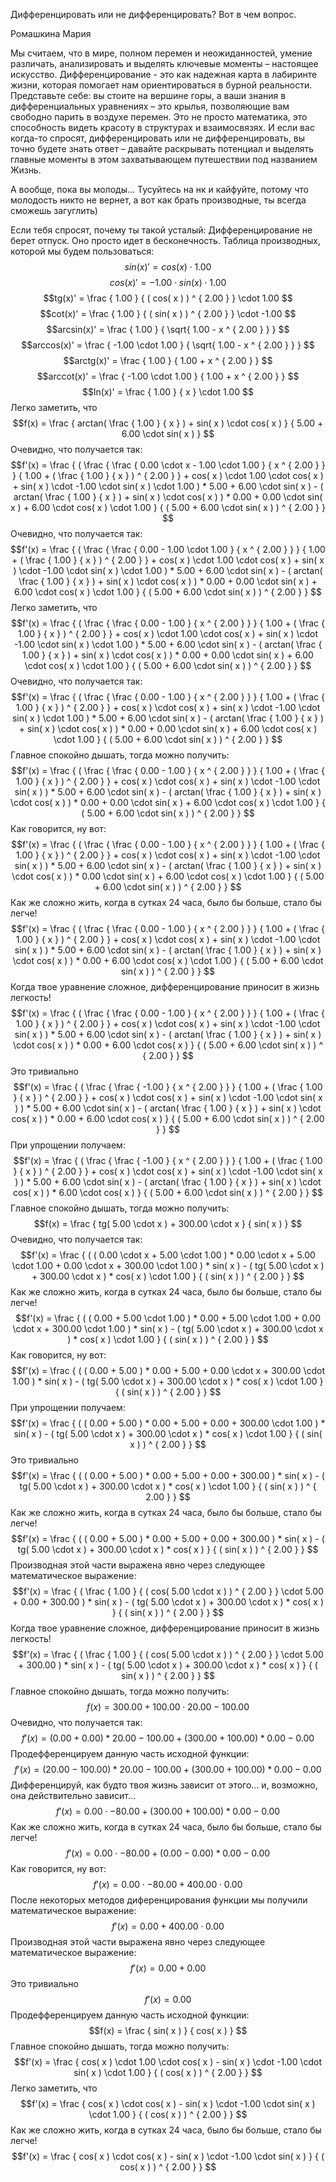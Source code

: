 Дифференцировать или не дифференцировать? Вот в чем вопрос.

Ромашкина Мария

Мы считаем, что в мире, полном перемен и неожиданностей, умение различать,                   анализировать и выделять ключевые моменты – настоящее искусство.                   Дифференцирование - это как надежная карта в лабиринте жизни,                   которая помогает нам ориентироваться в бурной реальности.                   Представьте себе: вы стоите на вершине горы, а ваши знания                   в дифференциальных уравнениях – это крылья, позволяющие вам свободно парить                   в воздухе перемен. Это не просто математика, это способность видеть красоту                   в структурах и взаимосвязях. И если вас когда-то спросят, дифференцировать                   или не дифференцировать, вы точно будете знать ответ –                   давайте раскрывать потенциал и выделять главные моменты в этом захватывающем                   путешествии под названием Жизнь.

А вообще, пока вы молоды...                   Тусуйтесь на нк и кайфуйте, потому что молодость никто не вернет,                   а вот как брать производные, ты всегда сможешь загуглить)

Если тебя спросят, почему ты такой усталый:                   Дифференцирование не берет отпуск. Оно просто идет в бесконечность.
Таблица производных, которой мы будем пользоваться:
$$sin(x)' =  cos( x ) \cdot 1.00 $$
$$cos(x)' =  -1.00 \cdot sin( x ) \cdot 1.00 $$
$$tg(x)' =  \frac { 1.00 } { ( cos( x ) ) ^ { 2.00 } } \cdot 1.00 $$
$$cot(x)' =  \frac { 1.00 } { ( sin( x ) ) ^ { 2.00 } } \cdot -1.00 $$
$$arcsin(x)' =  \frac { 1.00 } { \sqrt{ 1.00 - x ^ { 2.00 } } } $$
$$arccos(x)' =  \frac { -1.00 \cdot 1.00 } { \sqrt{ 1.00 - x ^ { 2.00 } } } $$
$$arctg(x)' =  \frac { 1.00 } { 1.00 + x ^ { 2.00 } } $$
$$arccot(x)' =  \frac { -1.00 \cdot 1.00 } { 1.00 + x ^ { 2.00 } } $$
$$ln(x)' =  \frac { 1.00 } { x } \cdot 1.00 $$
$\text{Легко заметить, что}$
$$f(x) =  \frac { arctan( \frac { 1.00 } { x } ) + sin( x ) \cdot cos( x ) } { 5.00 + 6.00 \cdot sin( x ) } $$
$\text{Очевидно, что получается так:}$
$$f'(x) =  \frac { ( \frac { \frac { 0.00 \cdot x - 1.00 \cdot 1.00 } { x ^ { 2.00 } } } { 1.00 + ( \frac { 1.00 } { x } ) ^ { 2.00 } } + cos( x ) \cdot 1.00 \cdot cos( x ) + sin( x ) \cdot -1.00 \cdot sin( x ) \cdot 1.00 ) * 5.00 + 6.00 \cdot sin( x ) - ( arctan( \frac { 1.00 } { x } ) + sin( x ) \cdot cos( x ) ) * 0.00 + 0.00 \cdot sin( x ) + 6.00 \cdot cos( x ) \cdot 1.00 } { ( 5.00 + 6.00 \cdot sin( x ) ) ^ { 2.00 } } $$
$\text{Очевидно, что получается так:}$
$$f'(x) =  \frac { ( \frac { \frac { 0.00 - 1.00 \cdot 1.00 } { x ^ { 2.00 } } } { 1.00 + ( \frac { 1.00 } { x } ) ^ { 2.00 } } + cos( x ) \cdot 1.00 \cdot cos( x ) + sin( x ) \cdot -1.00 \cdot sin( x ) \cdot 1.00 ) * 5.00 + 6.00 \cdot sin( x ) - ( arctan( \frac { 1.00 } { x } ) + sin( x ) \cdot cos( x ) ) * 0.00 + 0.00 \cdot sin( x ) + 6.00 \cdot cos( x ) \cdot 1.00 } { ( 5.00 + 6.00 \cdot sin( x ) ) ^ { 2.00 } } $$
$\text{Легко заметить, что}$
$$f'(x) =  \frac { ( \frac { \frac { 0.00 - 1.00 } { x ^ { 2.00 } } } { 1.00 + ( \frac { 1.00 } { x } ) ^ { 2.00 } } + cos( x ) \cdot 1.00 \cdot cos( x ) + sin( x ) \cdot -1.00 \cdot sin( x ) \cdot 1.00 ) * 5.00 + 6.00 \cdot sin( x ) - ( arctan( \frac { 1.00 } { x } ) + sin( x ) \cdot cos( x ) ) * 0.00 + 0.00 \cdot sin( x ) + 6.00 \cdot cos( x ) \cdot 1.00 } { ( 5.00 + 6.00 \cdot sin( x ) ) ^ { 2.00 } } $$
$\text{Очевидно, что получается так:}$
$$f'(x) =  \frac { ( \frac { \frac { 0.00 - 1.00 } { x ^ { 2.00 } } } { 1.00 + ( \frac { 1.00 } { x } ) ^ { 2.00 } } + cos( x ) \cdot cos( x ) + sin( x ) \cdot -1.00 \cdot sin( x ) \cdot 1.00 ) * 5.00 + 6.00 \cdot sin( x ) - ( arctan( \frac { 1.00 } { x } ) + sin( x ) \cdot cos( x ) ) * 0.00 + 0.00 \cdot sin( x ) + 6.00 \cdot cos( x ) \cdot 1.00 } { ( 5.00 + 6.00 \cdot sin( x ) ) ^ { 2.00 } } $$
$\text{Главное спокойно дышать, тогда можно получить: }$
$$f'(x) =  \frac { ( \frac { \frac { 0.00 - 1.00 } { x ^ { 2.00 } } } { 1.00 + ( \frac { 1.00 } { x } ) ^ { 2.00 } } + cos( x ) \cdot cos( x ) + sin( x ) \cdot -1.00 \cdot sin( x ) ) * 5.00 + 6.00 \cdot sin( x ) - ( arctan( \frac { 1.00 } { x } ) + sin( x ) \cdot cos( x ) ) * 0.00 + 0.00 \cdot sin( x ) + 6.00 \cdot cos( x ) \cdot 1.00 } { ( 5.00 + 6.00 \cdot sin( x ) ) ^ { 2.00 } } $$
$\text{Как говорится, ну вот:}$
$$f'(x) =  \frac { ( \frac { \frac { 0.00 - 1.00 } { x ^ { 2.00 } } } { 1.00 + ( \frac { 1.00 } { x } ) ^ { 2.00 } } + cos( x ) \cdot cos( x ) + sin( x ) \cdot -1.00 \cdot sin( x ) ) * 5.00 + 6.00 \cdot sin( x ) - ( arctan( \frac { 1.00 } { x } ) + sin( x ) \cdot cos( x ) ) * 0.00 \cdot sin( x ) + 6.00 \cdot cos( x ) \cdot 1.00 } { ( 5.00 + 6.00 \cdot sin( x ) ) ^ { 2.00 } } $$
$\text{Как же сложно жить, когда в сутках 24 часа, было бы больше, стало бы легче!}$
$$f'(x) =  \frac { ( \frac { \frac { 0.00 - 1.00 } { x ^ { 2.00 } } } { 1.00 + ( \frac { 1.00 } { x } ) ^ { 2.00 } } + cos( x ) \cdot cos( x ) + sin( x ) \cdot -1.00 \cdot sin( x ) ) * 5.00 + 6.00 \cdot sin( x ) - ( arctan( \frac { 1.00 } { x } ) + sin( x ) \cdot cos( x ) ) * 0.00 + 6.00 \cdot cos( x ) \cdot 1.00 } { ( 5.00 + 6.00 \cdot sin( x ) ) ^ { 2.00 } } $$
$\text{Когда твое уравнение сложное, дифференцирование приносит в жизнь легкость!}$
$$f'(x) =  \frac { ( \frac { \frac { 0.00 - 1.00 } { x ^ { 2.00 } } } { 1.00 + ( \frac { 1.00 } { x } ) ^ { 2.00 } } + cos( x ) \cdot cos( x ) + sin( x ) \cdot -1.00 \cdot sin( x ) ) * 5.00 + 6.00 \cdot sin( x ) - ( arctan( \frac { 1.00 } { x } ) + sin( x ) \cdot cos( x ) ) * 0.00 + 6.00 \cdot cos( x ) } { ( 5.00 + 6.00 \cdot sin( x ) ) ^ { 2.00 } } $$
$\text{Это тривиально}$
$$f'(x) =  \frac { ( \frac { \frac { -1.00 } { x ^ { 2.00 } } } { 1.00 + ( \frac { 1.00 } { x } ) ^ { 2.00 } } + cos( x ) \cdot cos( x ) + sin( x ) \cdot -1.00 \cdot sin( x ) ) * 5.00 + 6.00 \cdot sin( x ) - ( arctan( \frac { 1.00 } { x } ) + sin( x ) \cdot cos( x ) ) * 0.00 + 6.00 \cdot cos( x ) } { ( 5.00 + 6.00 \cdot sin( x ) ) ^ { 2.00 } } $$
$\text{При упрощении получаем:}$
$$f'(x) =  \frac { ( \frac { \frac { -1.00 } { x ^ { 2.00 } } } { 1.00 + ( \frac { 1.00 } { x } ) ^ { 2.00 } } + cos( x ) \cdot cos( x ) + sin( x ) \cdot -1.00 \cdot sin( x ) ) * 5.00 + 6.00 \cdot sin( x ) - ( arctan( \frac { 1.00 } { x } ) + sin( x ) \cdot cos( x ) ) * 6.00 \cdot cos( x ) } { ( 5.00 + 6.00 \cdot sin( x ) ) ^ { 2.00 } } $$
$\text{Главное спокойно дышать, тогда можно получить: }$
$$f(x) =  \frac { tg( 5.00 \cdot x ) + 300.00 \cdot x } { sin( x ) } $$
$\text{Очевидно, что получается так:}$
$$f'(x) =  \frac { ( ( 0.00 \cdot x + 5.00 \cdot 1.00 ) * 0.00 \cdot x + 5.00 \cdot 1.00 + 0.00 \cdot x + 300.00 \cdot 1.00 ) * sin( x ) - ( tg( 5.00 \cdot x ) + 300.00 \cdot x ) * cos( x ) \cdot 1.00 } { ( sin( x ) ) ^ { 2.00 } } $$
$\text{Как же сложно жить, когда в сутках 24 часа, было бы больше, стало бы легче!}$
$$f'(x) =  \frac { ( ( 0.00 + 5.00 \cdot 1.00 ) * 0.00 + 5.00 \cdot 1.00 + 0.00 \cdot x + 300.00 \cdot 1.00 ) * sin( x ) - ( tg( 5.00 \cdot x ) + 300.00 \cdot x ) * cos( x ) \cdot 1.00 } { ( sin( x ) ) ^ { 2.00 } } $$
$\text{Как говорится, ну вот:}$
$$f'(x) =  \frac { ( ( 0.00 + 5.00 ) * 0.00 + 5.00 + 0.00 \cdot x + 300.00 \cdot 1.00 ) * sin( x ) - ( tg( 5.00 \cdot x ) + 300.00 \cdot x ) * cos( x ) \cdot 1.00 } { ( sin( x ) ) ^ { 2.00 } } $$
$\text{При упрощении получаем:}$
$$f'(x) =  \frac { ( ( 0.00 + 5.00 ) * 0.00 + 5.00 + 0.00 + 300.00 \cdot 1.00 ) * sin( x ) - ( tg( 5.00 \cdot x ) + 300.00 \cdot x ) * cos( x ) \cdot 1.00 } { ( sin( x ) ) ^ { 2.00 } } $$
$\text{Это тривиально}$
$$f'(x) =  \frac { ( ( 0.00 + 5.00 ) * 0.00 + 5.00 + 0.00 + 300.00 ) * sin( x ) - ( tg( 5.00 \cdot x ) + 300.00 \cdot x ) * cos( x ) \cdot 1.00 } { ( sin( x ) ) ^ { 2.00 } } $$
$\text{Как же сложно жить, когда в сутках 24 часа, было бы больше, стало бы легче!}$
$$f'(x) =  \frac { ( ( 0.00 + 5.00 ) * 0.00 + 5.00 + 0.00 + 300.00 ) * sin( x ) - ( tg( 5.00 \cdot x ) + 300.00 \cdot x ) * cos( x ) } { ( sin( x ) ) ^ { 2.00 } } $$
$\text{Производная этой части выражена явно через следующее математическое выражение:}$
$$f'(x) =  \frac { ( \frac { 1.00 } { ( cos( 5.00 \cdot x ) ) ^ { 2.00 } } \cdot 5.00 + 0.00 + 300.00 ) * sin( x ) - ( tg( 5.00 \cdot x ) + 300.00 \cdot x ) * cos( x ) } { ( sin( x ) ) ^ { 2.00 } } $$
$\text{Когда твое уравнение сложное, дифференцирование приносит в жизнь легкость!}$
$$f'(x) =  \frac { ( \frac { 1.00 } { ( cos( 5.00 \cdot x ) ) ^ { 2.00 } } \cdot 5.00 + 300.00 ) * sin( x ) - ( tg( 5.00 \cdot x ) + 300.00 \cdot x ) * cos( x ) } { ( sin( x ) ) ^ { 2.00 } } $$
$\text{Главное спокойно дышать, тогда можно получить: }$
$$f(x) =  300.00 + 100.00 \cdot 20.00 - 100.00 $$
$\text{Очевидно, что получается так:}$
$$f'(x) =  ( 0.00 + 0.00 ) * 20.00 - 100.00 + ( 300.00 + 100.00 ) * 0.00 - 0.00 $$
$\text{Продефференцируем данную часть исходной функции:}$
$$f'(x) =  ( 20.00 - 100.00 ) * 20.00 - 100.00 + ( 300.00 + 100.00 ) * 0.00 - 0.00 $$
$\text{Дифференцируй, как будто твоя жизнь зависит от этого... и, возможно, она действительно зависит...}$
$$f'(x) =  0.00 \cdot -80.00 + ( 300.00 + 100.00 ) * 0.00 - 0.00 $$
$\text{Как же сложно жить, когда в сутках 24 часа, было бы больше, стало бы легче!}$
$$f'(x) =  0.00 \cdot -80.00 + ( 0.00 - 0.00 ) * 0.00 - 0.00 $$
$\text{Как говорится, ну вот:}$
$$f'(x) =  0.00 \cdot -80.00 + 400.00 \cdot 0.00 $$
$\text{После некоторых методов диференцирования функции мы получили математическое выражение:}$
$$f'(x) =  0.00 + 400.00 \cdot 0.00 $$
$\text{Производная этой части выражена явно через следующее математическое выражение:}$
$$f'(x) =  0.00 + 0.00 $$
$\text{Это тривиально}$
$$f'(x) =  0.00 $$
$\text{Продефференцируем данную часть исходной функции:}$
$$f(x) =  \frac { sin( x ) } { cos( x ) } $$
$\text{Главное спокойно дышать, тогда можно получить: }$
$$f'(x) =  \frac { cos( x ) \cdot 1.00 \cdot cos( x ) - sin( x ) \cdot -1.00 \cdot sin( x ) \cdot 1.00 } { ( cos( x ) ) ^ { 2.00 } } $$
$\text{Легко заметить, что}$
$$f'(x) =  \frac { cos( x ) \cdot cos( x ) - sin( x ) \cdot -1.00 \cdot sin( x ) \cdot 1.00 } { ( cos( x ) ) ^ { 2.00 } } $$
$\text{Как же сложно жить, когда в сутках 24 часа, было бы больше, стало бы легче!}$
$$f'(x) =  \frac { cos( x ) \cdot cos( x ) - sin( x ) \cdot -1.00 \cdot sin( x ) } { ( cos( x ) ) ^ { 2.00 } } $$
